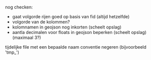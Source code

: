 



nog checken:
- gaat volgorde rijen goed op basis van fid (altijd hetzelfde)
- volgorde van de kolommen?
- kolomnamen in geojson nog inkorten (scheelt opslag)
- aantla decimalen voor floats in geojson beperken (scheelt opslag) (maximaal 3?)




tijdelijke file met een bepaalde naam conventie negeren (bijvoorbeeld 'tmp_')


